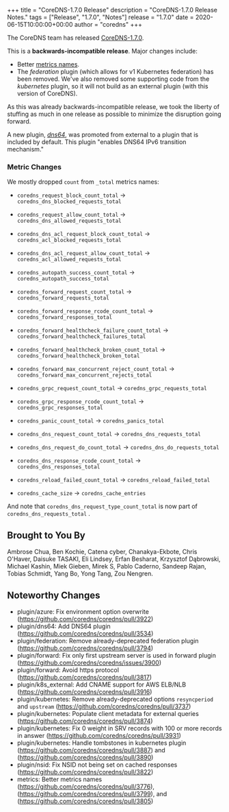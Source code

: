 +++
title = "CoreDNS-1.7.0 Release"
description = "CoreDNS-1.7.0 Release Notes."
tags = ["Release", "1.7.0", "Notes"]
release = "1.7.0"
date = 2020-06-15T10:00:00+00:00
author = "coredns"
+++

The CoreDNS team has released
[CoreDNS-1.7.0](https://github.com/coredns/coredns/releases/tag/v1.7.0).

This is a **backwards-incompatible release**. Major changes include:
* Better [metrics names](https://github.com/coredns/coredns/pull/3776).
* The *federation* plugin (which allows for v1 Kubernetes federation) has been removed. We've also removed
  some supporting code from the *kubernetes* plugin, so it will not build as an external plugin
  (with this version of CoreDNS).

As this was already backwards-incompatible release, we took the liberty of stuffing as much in
one release as possible to minimize the disruption going forward.

A new plugin, [*dns64*](https://coredns.io/plugins/dns64), was promoted from external to a plugin that
is included by default. This plugin "enables DNS64 IPv6 transition mechanism."

### Metric Changes

We mostly dropped `count` from `_total` metrics names:

* `coredns_request_block_count_total` -\> `coredns_dns_blocked_requests_total`
* `coredns_request_allow_count_total` -\> `coredns_dns_allowed_requests_total`

* `coredns_dns_acl_request_block_count_total` -\> `coredns_acl_blocked_requests_total`
* `coredns_dns_acl_request_allow_count_total` -\> `coredns_acl_allowed_requests_total`

* `coredns_autopath_success_count_total` -\> `coredns_autopath_success_total`

* `coredns_forward_request_count_total` -\> `coredns_forward_requests_total`
* `coredns_forward_response_rcode_count_total` -\> `coredns_forward_responses_total`
* `coredns_forward_healthcheck_failure_count_total` -\> `coredns_forward_healthcheck_failures_total`
* `coredns_forward_healthcheck_broken_count_total` -\> `coredns_forward_healthcheck_broken_total`
* `coredns_forward_max_concurrent_reject_count_total` -\> `coredns_forward_max_concurrent_rejects_total`

* `coredns_grpc_request_count_total` -\> `coredns_grpc_requests_total`
* `coredns_grpc_response_rcode_count_total` -\> `coredns_grpc_responses_total`

* `coredns_panic_count_total` -\> `coredns_panics_total`
* `coredns_dns_request_count_total` -\> `coredns_dns_requests_total`
* `coredns_dns_request_do_count_total` -\> `coredns_dns_do_requests_total`
* `coredns_dns_response_rcode_count_total` -\> `coredns_dns_responses_total`

* `coredns_reload_failed_count_total` -\> `coredns_reload_failed_total`

* `coredns_cache_size` -\> `coredns_cache_entries`

And note that
`coredns_dns_request_type_count_total` is now part of `coredns_dns_requests_total` .

## Brought to You By

Ambrose Chua,
Ben Kochie,
Catena cyber,
Chanakya-Ekbote,
Chris O'Haver,
Daisuke TASAKI,
Eli Lindsey,
Erfan Besharat,
Krzysztof Dąbrowski,
Michael Kashin,
Miek Gieben,
Mirek S,
Pablo Caderno,
Sandeep Rajan,
Tobias Schmidt,
Yang Bo,
Yong Tang,
Zou Nengren.

## Noteworthy Changes

* plugin/azure: Fix environment option overwrite (https://github.com/coredns/coredns/pull/3922)
* plugin/dns64: Add DNS64 plugin (https://github.com/coredns/coredns/pull/3534)
* plugin/federation: Remove already-deprecated federation plugin (https://github.com/coredns/coredns/pull/3794)
* plugin/forward: Fix only first upstream server is used in forward plugin (https://github.com/coredns/coredns/issues/3900)
* plugin/forward: Avoid https protocol (https://github.com/coredns/coredns/pull/3817)
* plugin/k8s_external: Add CNAME support for AWS ELB/NLB (https://github.com/coredns/coredns/pull/3916)
* plugin/kubernetes: Remove already-deprecated options `resyncperiod` and `upstream` (https://github.com/coredns/coredns/pull/3737)
* plugin/kubernetes: Populate client metadata for external queries (https://github.com/coredns/coredns/pull/3874)
* plugin/kubernetes: Fix 0 weight in SRV records with 100 or more records in answer (https://github.com/coredns/coredns/pull/3931)
* plugin/kubernetes: Handle tombstones in kubernetes plugin (https://github.com/coredns/coredns/pull/3887) and (https://github.com/coredns/coredns/pull/3890)
* plugin/nsid: Fix NSID not being set on cached responses (https://github.com/coredns/coredns/pull/3822)
* metrics: Better metrics names (https://github.com/coredns/coredns/pull/3776), (https://github.com/coredns/coredns/pull/3799), and (https://github.com/coredns/coredns/pull/3805)
